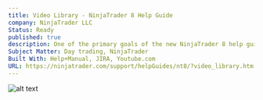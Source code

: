 ```yaml
---
title: Video Library - NinjaTrader 8 Help Guide
company: NinjaTrader LLC
Status: Ready
published: true
description: One of the primary goals of the new NinjaTrader 8 help guide was to make it media-rich and user-friendly. Where possible, we tried to include videos to help users understand software operation concepts and tutorials. I was involved with planning and writing many of the scripts that were used in our collection of videos, and was also responsible for updating the help guide with the video content as each new video was released. This page shows an overview list of all the videos available through the help guide.
Subject Matter: Day trading, NinjaTrader
Built With: Help+Manual, JIRA, Youtube.com
URL: https://ninjatrader.com/support/helpGuides/nt8/?video_library.htm
---
```


![alt text](../../static/work/images/videolibrary.png)
